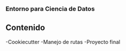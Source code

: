 ### **Entorno para Ciencia de Datos**
## **Contenido**
-Cookiecutter
-Manejo de rutas
-Proyecto final
